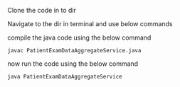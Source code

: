 Clone the code in to dir

Navigate to the dir in terminal and use below commands

compile the java code using the below command

`javac PatientExamDataAggregateService.java`

now run the code using the below command

`java PatientExamDataAggregateService`